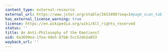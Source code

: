 ```yaml
---
content_type: external-resource
external_url: https://www.jstor.org/stable/2653498?seq=1#page_scan_tab_contents
has_external_license_warning: true
license: https://en.wikipedia.org/wiki/All_rights_reserved
status: ''
title: An Anti-Philosophy of the Emotions?
uid: 8a3699ea-1fea-48e5-87b8-5cc52de2a853
wayback_url: ''
---
```

